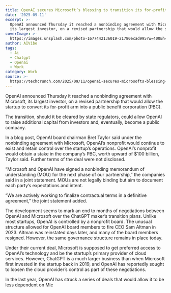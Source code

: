 ```yaml
---
title: OpenAI secures Microsoft’s blessing to transition its for-profit arm
date: '2025-09-11'
excerpt: >-
  OpenAI announced Thursday it reached a nonbinding agreement with Microsoft,
  its largest investor, on a revised partnership that would allow the startu...
coverImage: >-
  https://images.unsplash.com/photo-1677442136019-21780ecad995?w=400&h=200&fit=crop&auto=format
author: AIVibe
tags:
  - Ai
  - Chatgpt
  - Openai
  - Work
category: Work
source: >-
  https://techcrunch.com/2025/09/11/openai-secures-microsofts-blessing-to-transition-its-for-profit-arm/
---
```

OpenAI announced Thursday it reached a nonbinding agreement with Microsoft, its largest investor, on a revised partnership that would allow the startup to convert its for-profit arm into a public benefit corporation (PBC).

The transition, should it be cleared by state regulators, could allow OpenAI to raise additional capital from investors and, eventually, become a public company.


	
	




	
	



In a blog post, OpenAI board chairman Bret Taylor said under the nonbinding agreement with Microsoft, OpenAI’s nonprofit would continue to exist and retain control over the startup’s operations. OpenAI’s nonprofit would obtain a stake in the company’s PBC, worth upward of $100 billion, Taylor said. Further terms of the deal were not disclosed.

“Microsoft and OpenAI have signed a nonbinding memorandum of understanding (MOU) for the next phase of our partnership,” the companies said in a joint statement. MOUs are not legally binding but aim to document each party’s expectations and intent.

“We are actively working to finalize contractual terms in a definitive agreement,” the joint statement added.

The development seems to mark an end to months of negotiations between OpenAI and Microsoft over the ChatGPT maker’s transition plans. Unlike most startups, OpenAI is controlled by a nonprofit board. The unusual structure allowed for OpenAI board members to fire CEO Sam Altman in 2023. Altman was reinstated days later, and many of the board members resigned. However, the same governance structure remains in place today.

Under their current deal, Microsoft is supposed to get preferred access to OpenAI’s technology and be the startup’s primary provider of cloud services. However, ChatGPT is a much larger business than when Microsoft first invested in the startup back in 2019, and OpenAI has reportedly sought to loosen the cloud provider’s control as part of these negotiations.

In the last year, OpenAI has struck a series of deals that would allow it to be less dependent on Mic
